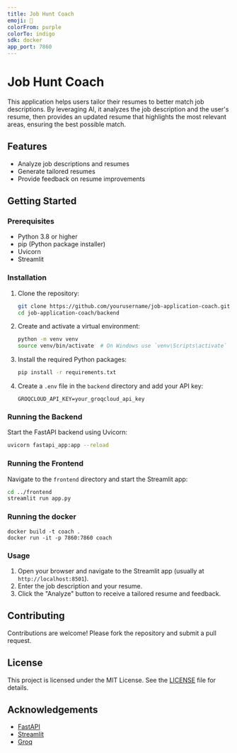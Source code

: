 ```yaml
---
title: Job Hunt Coach
emoji: 🚀
colorFrom: purple
colorTo: indigo
sdk: docker
app_port: 7860
---
```


# Job Hunt Coach

This application helps users tailor their resumes to better match job descriptions. By leveraging AI, it analyzes the job description and the user's resume, then provides an updated resume that highlights the most relevant areas, ensuring the best possible match.

## Features
- Analyze job descriptions and resumes
- Generate tailored resumes
- Provide feedback on resume improvements

## Getting Started

### Prerequisites
- Python 3.8 or higher
- pip (Python package installer)
- Uvicorn
- Streamlit

### Installation

1. Clone the repository:
    ```sh
    git clone https://github.com/yourusername/job-application-coach.git
    cd job-application-coach/backend
    ```

2. Create and activate a virtual environment:
    ```sh
    python -m venv venv
    source venv/bin/activate  # On Windows use `venv\Scripts\activate`
    ```

3. Install the required Python packages:
    ```sh
    pip install -r requirements.txt
    ```

4. Create a `.env` file in the `backend` directory and add your API key:
    ```env
    GROQCLOUD_API_KEY=your_groqcloud_api_key
    ```

### Running the Backend

Start the FastAPI backend using Uvicorn:
```sh
uvicorn fastapi_app:app --reload
```

### Running the Frontend

Navigate to the `frontend` directory and start the Streamlit app:
```sh
cd ../frontend
streamlit run app.py
```

### Running the docker

```
docker build -t coach .
docker run -it -p 7860:7860 coach
```

### Usage

1. Open your browser and navigate to the Streamlit app (usually at `http://localhost:8501`).
2. Enter the job description and your resume.
3. Click the "Analyze" button to receive a tailored resume and feedback.


## Contributing

Contributions are welcome! Please fork the repository and submit a pull request.

## License

This project is licensed under the MIT License. See the [LICENSE](LICENSE) file for details.

## Acknowledgements

- [FastAPI](https://fastapi.tiangolo.com/)
- [Streamlit](https://streamlit.io/)
- [Groq](https://groq.com/)